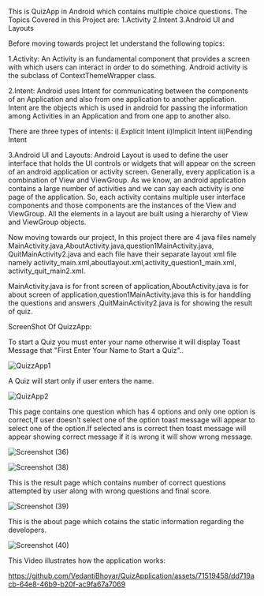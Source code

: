 
This is QuizApp in Android which contains multiple choice questions.
The Topics Covered in this Project are: 
1.Activity
2.Intent
3.Android UI and Layouts

Before moving towards project let understand the following topics:

1.Activity: An Activity is an fundamental component that provides a screen with which users can interact in order to do something.
Android activity is the subclass of ContextThemeWrapper class.

2.Intent: Android uses Intent for communicating between the components of an Application and also from one application to another application. 
Intent are the objects which is used in android for passing the information among Activities in an Application and from one app to another also.

There are three types of intents: 
i).Explicit Intent 
ii)Implicit Intent 
iii)Pending Intent

3.Android UI and Layouts: Android Layout is used to define the user interface that holds the UI controls or widgets that will appear on the screen of an android 
application or activity screen. Generally, every application is a combination of View and ViewGroup. As we know, an android application contains a large number of
activities and we can say each activity is one page of the application. So, each activity contains multiple user interface components and those components are the 
instances of the View and ViewGroup. All the elements in a layout are built using a hierarchy of View and ViewGroup objects.

Now moving towards our project, In this project there are 4 java files namely MainActivity.java,AboutActivity.java,question1MainActivity.java,
QuitMainActivity2.java and each file have their separate layout xml file namely activity_main.xml,aboutlayout.xml,activity_question1_main.xml,
activity_quit_main2.xml.

MainActivity.java is for front screen of application,AboutActivity.java is for about screen of application,question1MainActivity.java 
this is for handdling the questions and answers ,QuitMainActivity2.java is for showing the result of quiz.

ScreenShot Of QuizzApp:

To start a Quiz you must enter your name otherwise it will display Toast Message that "First Enter Your Name to Start a Quiz"..


![QuizzApp1](https://github.com/VedantiBhoyar/QuizApplication/assets/71519458/3ef0d466-e70f-49e2-a9e9-9424a7c9c5a1)


A Quiz will start only if user enters the name.


![QuizApp2](https://github.com/VedantiBhoyar/QuizApplication/assets/71519458/38a6140f-f0f1-4eb3-8150-feae0ea6bfab)


This page contains one question which has 4 options and only one option is correct,If user doesn't select one of the option toast message will appear to select one of the option.If selected ans is correct then toast message will appear showing correct message if it is wrong it will show wrong message.


![Screenshot (36)](https://github.com/VedantiBhoyar/QuizApplication/assets/71519458/c6ef3855-8b40-4b6e-8996-bfe548cc99c5)


![Screenshot (38)](https://github.com/VedantiBhoyar/QuizApplication/assets/71519458/cf5895e5-59c2-447f-a60e-435a01fc04be)


This is the result page which contains number of correct questions attempted by user along with wrong questions and final score.

![Screenshot (39)](https://github.com/VedantiBhoyar/QuizApplication/assets/71519458/98593852-1927-4cb0-bf64-880ca951ccdd)


This is the about page which cotains the static information regarding the developers.


![Screenshot (40)](https://github.com/VedantiBhoyar/QuizApplication/assets/71519458/f1876efd-04a3-4993-a25e-aafc56d616f5)


This Video illustrates how the application works:


https://github.com/VedantiBhoyar/QuizApplication/assets/71519458/dd719acb-64e8-46b9-b20f-ac9fa67a7069








